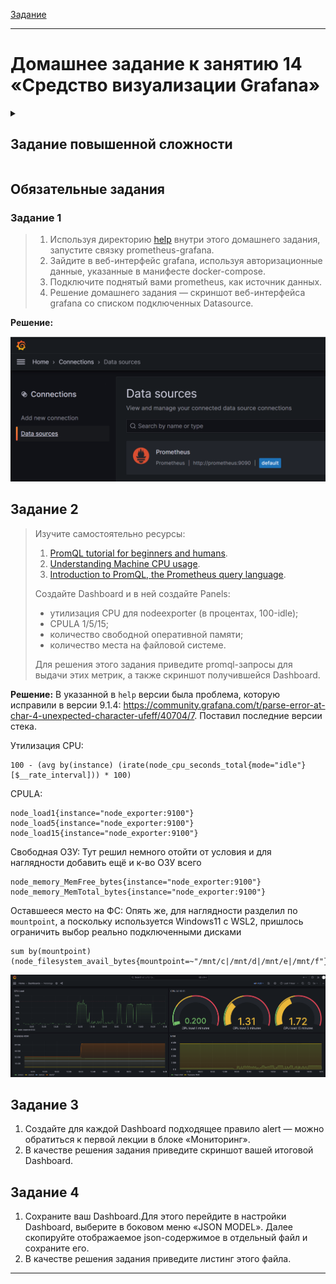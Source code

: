 [Задание](https://github.com/netology-code/mnt-homeworks/blob/4df263a46e5f2a05d6c45e92cb261c8c0843460b/10-monitoring-03-grafana/README.md)

---

# Домашнее задание к занятию 14 «Средство визуализации Grafana»

<details><summary>

## Задание повышенной сложности

</summary>


**При решении задания 1** не используйте директорию [help](./help) для сборки проекта. Самостоятельно разверните grafana, где в роли источника данных будет выступать prometheus, а сборщиком данных будет node-exporter:

- grafana;
- prometheus-server;
- prometheus node-exporter.

За дополнительными материалами можете обратиться в официальную документацию grafana и prometheus.

В решении к домашнему заданию также приведите все конфигурации, скрипты, манифесты, которые вы 
использовали в процессе решения задания.

**При решении задания 3** вы должны самостоятельно завести удобный для вас канал нотификации, например, Telegram или email, и отправить туда тестовые события.

В решении приведите скриншоты тестовых событий из каналов нотификаций.

</details>

## Обязательные задания

### Задание 1

> 1. Используя директорию [help](./help) внутри этого домашнего задания, запустите связку prometheus-grafana.
> 1. Зайдите в веб-интерфейс grafana, используя авторизационные данные, указанные в манифесте docker-compose.
> 1. Подключите поднятый вами prometheus, как источник данных.
> 1. Решение домашнего задания — скриншот веб-интерфейса grafana со списком подключенных Datasource.

**Решение:**

![Data source](image.png)

## Задание 2

> Изучите самостоятельно ресурсы:
> 
> 1. [PromQL tutorial for beginners and humans](https://valyala.medium.com/promql-tutorial-for-beginners-9ab455142085).
> 1. [Understanding Machine CPU usage](https://www.robustperception.io/understanding-machine-cpu-usage).
> 1. [Introduction to PromQL, the Prometheus query language](https://grafana.com/blog/2020/02/04/introduction-to-promql-the-prometheus-query-language/).
> 
> Создайте Dashboard и в ней создайте Panels:
> 
> - утилизация CPU для nodeexporter (в процентах, 100-idle);
> - CPULA 1/5/15;
> - количество свободной оперативной памяти;
> - количество места на файловой системе.
> 
> Для решения этого задания приведите promql-запросы для выдачи этих метрик, а также скриншот получившейся Dashboard.

**Решение:**
В указанной в `help` версии была проблема, которую исправили в версии 9.1.4: https://community.grafana.com/t/parse-error-at-char-4-unexpected-character-ufeff/40704/7.
Поставил последние версии стека.

Утилизация CPU:
```promql
100 - (avg by(instance) (irate(node_cpu_seconds_total{mode="idle"}[$__rate_interval])) * 100)
```

CPULA:
```promql
node_load1{instance="node_exporter:9100"}
node_load5{instance="node_exporter:9100"}
node_load15{instance="node_exporter:9100"}
```

Свободная ОЗУ:
Тут решил немного отойти от условия и для наглядности добавить ещё и к-во ОЗУ всего
```promql
node_memory_MemFree_bytes{instance="node_exporter:9100"}
node_memory_MemTotal_bytes{instance="node_exporter:9100"}
```

Оставшееся место на ФС:
Опять же, для наглядности разделил по `mountpoint`, а поскольку используется Windows11 с WSL2, пришлось ограничить выбор реально подключенными дисками
```promql
sum by(mountpoint) (node_filesystem_avail_bytes{mountpoint=~"/mnt/c|/mnt/d|/mnt/e|/mnt/f"})
```

![Alt text](image-1.png)

## Задание 3

1. Создайте для каждой Dashboard подходящее правило alert — можно обратиться к первой лекции в блоке «Мониторинг».
1. В качестве решения задания приведите скриншот вашей итоговой Dashboard.

## Задание 4

1. Сохраните ваш Dashboard.Для этого перейдите в настройки Dashboard, выберите в боковом меню «JSON MODEL». Далее скопируйте отображаемое json-содержимое в отдельный файл и сохраните его.
1. В качестве решения задания приведите листинг этого файла.

---
